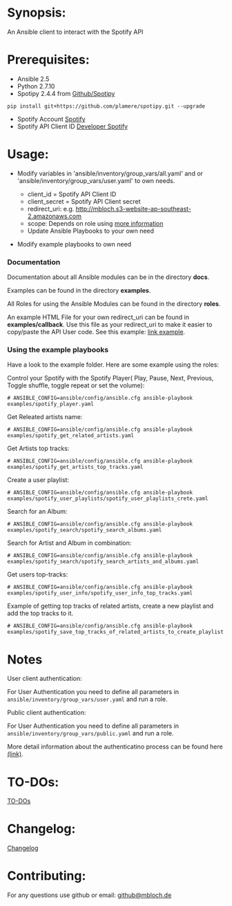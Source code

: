 # Synopsis:
An Ansible client to interact with the Spotify API

# Prerequisites:
* Ansible 2.5
* Python 2.7.10
* Spotipy 2.4.4 from [Github/Spotipy](https://github.com/plamere/spotipy)

`pip install git+https://github.com/plamere/spotipy.git --upgrade`

* Spotify Account [Spotify](https://spotify.com)
* Spotify API Client ID [Developer Spotify](https://developer.spotify.com/dashboard/login)

# Usage:

* Modify variables in 'ansible/inventory/group_vars/all.yaml' and or 'ansible/inventory/group_vars/user.yaml'  to own needs.
  - client_id = Spotify API Client ID
  - client_secret = Spotify API Client secret
  - redirect_uri: e.g. http://mbloch.s3-website-ap-southeast-2.amazonaws.com
  - scope: Depends on role using [more information](https://developer.spotify.com/web-api/using-scopes/)
  - Update Ansible Playbooks to your own need

* Modify example playbooks to own need


### Documentation
Documentation about all Ansible modules can be in the directory **docs**.

Examples can be found in the directory **examples**.

All Roles for using the Ansible Modules can be found in the directory **roles**.

An example HTML File for your own redirect_uri can be found in **examples/callback**. Use this file as your redirect_uri to make it easier to copy/paste the API User code. See this example: [link example](http://mbloch.s3-website-ap-southeast-2.amazonaws.com/?code=AQDFYVg0pC7YF4rZ1bMApVXNrhbjQn9QPJWRJxs6HmE8eksQgZpyXdKiQIXHgN_5j7lfE6BEZ_asdfasfdMo4Ps0fwep98GZvcvbczvasdfQOPNLx71mA0bmlA3IveCmKLs61qIO_OjAYa8P8a4DSKdtN123123123s6cGCRZ_JElumBELi-aa6e0QQ5hsEX5s1Md9OTf2tO_n5Wy7MUXP-jJBwMUNLUSeP_KG09LCaokpUHXtN5D__-q-S9NJbmYFiCrd8M6J9Cv6EzxcvzxcvzxcvLc8CeCCeQSAuJnl7ZaYY9DYNlZyvYOaoCXM2Ooo7NEtXxvLG-suC3hiMq-siK0hntGbG_1yRWa1jtGAdHOp-Nst9xEMKxvnOKtwOnq_g1Pd7asdfasdft_nioWT9KRL8ooIw2hwSrzhAG4L0y79vu9_KI1mGvQPaYpwQ).

### Using the example playbooks

Have a look to the example folder. Here are some example using the roles:

Control your Spotify with the Spotify Player( Play, Pause, Next, Previous, Toggle shuffle, toggle repeat or set the volume):
```
# ANSIBLE_CONFIG=ansible/config/ansible.cfg ansible-playbook examples/spotify_player.yaml
```

Get Releated artists name:
```
# ANSIBLE_CONFIG=ansible/config/ansible.cfg ansible-playbook examples/spotify_get_related_artists.yaml
```

Get Artists top tracks:
```
# ANSIBLE_CONFIG=ansible/config/ansible.cfg ansible-playbook examples/spotify_get_artists_top_tracks.yaml
```

Create a user playlist:
```
# ANSIBLE_CONFIG=ansible/config/ansible.cfg ansible-playbook examples/spotify_user_playlists/spotify_user_playlists_crete.yaml
```


Search for an Album:
```
# ANSIBLE_CONFIG=ansible/config/ansible.cfg ansible-playbook examples/spotify_search/spotify_search_albums.yaml
```

Search for Artist and Album in combination:
```
# ANSIBLE_CONFIG=ansible/config/ansible.cfg ansible-playbook examples/spotify_search/spotify_search_artists_and_albums.yaml
```

Get users top-tracks:
```
# ANSIBLE_CONFIG=ansible/config/ansible.cfg ansible-playbook examples/spotify_user_info/spotify_user_info_top_tracks.yaml
```

Example of getting top tracks of related artists, create a new playlist and add the top tracks to it.
```
# ANSIBLE_CONFIG=ansible/config/ansible.cfg ansible-playbook examples/spotify_save_top_tracks_of_related_artists_to_create_playlist.yaml
```

# Notes

User client authentication:

 For User Authentication you need to define all parameters in `ansible/inventory/group_vars/user.yaml` and run a role.


Public client authentication:

 For User Authentication you need to define all parameters in `ansible/inventory/group_vars/public.yaml` and run a role.

More detail information about the authenticatino process can be found here [(link)](https://pillpall.github.io/ansible/2018/04/28/Use-Ansible-to-automate-Spotify-part-I.html).


# TO-DOs:
[TO-DOs](./TODO.md)

# Changelog:
[Changelog](./CHANGELOG.md)

# Contributing:
For any questions use github or email: github@mbloch.de
